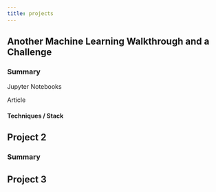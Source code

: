 ```yaml
---
title: projects
---
```


## Another Machine Learning Walkthrough and a Challenge

### Summary

Jupyter Notebooks

Article

#### Techniques / Stack

## Project 2

### Summary

## Project 3

